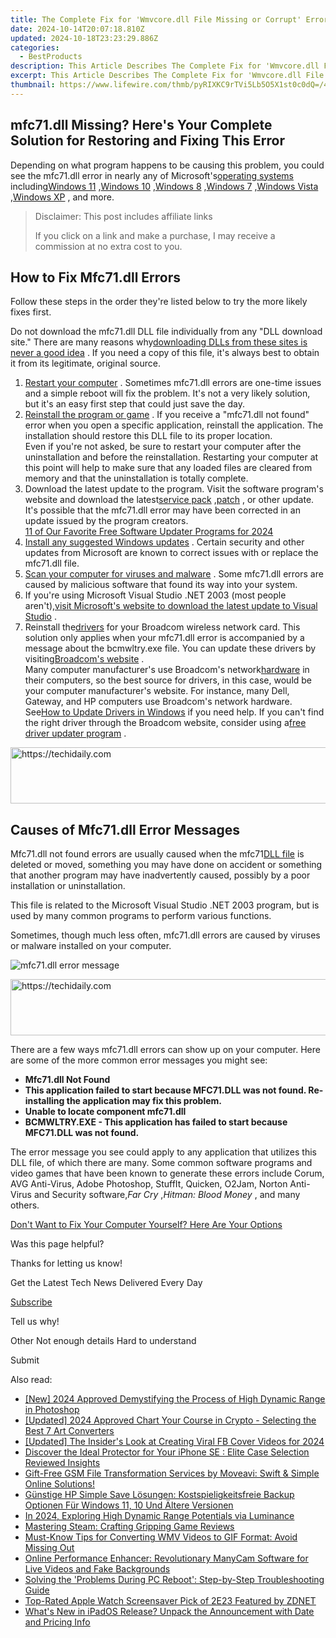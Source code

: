 ```yaml
---
title: The Complete Fix for 'Wmvcore.dll File Missing or Corrupt' Errors
date: 2024-10-14T20:07:18.810Z
updated: 2024-10-18T23:23:29.886Z
categories:
  - BestProducts
description: This Article Describes The Complete Fix for 'Wmvcore.dll File Missing or Corrupt' Errors
excerpt: This Article Describes The Complete Fix for 'Wmvcore.dll File Missing or Corrupt' Errors
thumbnail: https://www.lifewire.com/thmb/pyRIXKC9rTVi5Lb5O5X1st0c0dQ=/400x300/filters:no_upscale():max_bytes(150000):strip_icc():format(webp)/wmvcore-dll-error-message-c160c079c9b248c9ab2a4d8b619a0163.png
---
```


## mfc71.dll Missing? Here's Your Complete Solution for Restoring and Fixing This Error
 Depending on what program happens to be causing this problem, you could see the mfc71.dll error in nearly any of Microsoft's[operating systems](https://www.lifewire.com/operating-systems-2625912) including[Windows 11](https://www.lifewire.com/windows-11-5188930) ,[Windows 10](https://www.lifewire.com/windows-10-2626217) ,[Windows 8](https://www.lifewire.com/windows-8-2626235) ,[Windows 7](https://www.lifewire.com/windows-7-2626265) ,[Windows Vista](https://www.lifewire.com/windows-vista-2626311) ,[Windows XP](https://www.lifewire.com/windows-xp-2626354) , and more.  

>  Disclaimer: This post includes affiliate links
>
>  If you click on a link and make a purchase, I may receive a commission at no extra cost to you.
>

## How to Fix Mfc71.dll Errors

 Follow these steps in the order they're listed below to try the more likely fixes first.

 Do not download the mfc71.dll DLL file individually from any "DLL download site." There are many reasons why[downloading DLLs from these sites is never a good idea](https://www.lifewire.com/important-reasons-not-to-download-dll-files-2624455) . If you need a copy of this file, it's always best to obtain it from its legitimate, original source.

1. [Restart your computer](https://www.lifewire.com/how-to-reboot-a-computer-2624568) . Sometimes mfc71.dll errors are one-time issues and a simple reboot will fix the problem. It's not a very likely solution, but it's an easy first step that could just save the day.
2. [Reinstall the program or game](https://www.lifewire.com/what-is-the-proper-way-to-reinstall-a-software-program-2624478) . If you receive a "mfc71.dll not found" error when you open a specific application, reinstall the application. The installation should restore this DLL file to its proper location.  
 Even if you're not asked, be sure to restart your computer after the uninstallation and before the reinstallation. Restarting your computer at this point will help to make sure that any loaded files are cleared from memory and that the uninstallation is totally complete.
3. Download the latest update to the program. Visit the software program's website and download the latest[service pack](https://www.lifewire.com/what-is-a-service-pack-2626010) ,[patch](https://www.lifewire.com/what-is-a-patch-2625960) , or other update. It's possible that the mfc71.dll error may have been corrected in an update issued by the program creators.  
[11 of Our Favorite Free Software Updater Programs for 2024](https://www.lifewire.com/free-software-updater-programs-2625200)
4. [Install any suggested Windows updates](https://www.lifewire.com/how-to-check-for-install-windows-updates-2624596) . Certain security and other updates from Microsoft are known to correct issues with or replace the mfc71.dll file.
5. [Scan your computer for viruses and malware](https://www.lifewire.com/properly-scan-your-computer-for-viruses-and-other-malware-2624526) . Some mfc71.dll errors are caused by malicious software that found its way into your system.
6. If you're using Microsoft Visual Studio .NET 2003 (most people aren't),[visit Microsoft's website to download the latest update to Visual Studio](https://learn.microsoft.com/en-us/visualstudio/install/update-visual-studio) .
7. Reinstall the[drivers](https://www.lifewire.com/what-is-a-device-driver-2625796) for your Broadcom wireless network card. This solution only applies when your mfc71.dll error is accompanied by a message about the bcmwltry.exe file. You can update these drivers by visiting[Broadcom's website](https://www.broadcom.com/support/download-search?pf=Ethernet+Controllers) .  
 Many computer manufacturer's use Broadcom's network[hardware](https://www.lifewire.com/computer-hardware-2625895) in their computers, so the best source for drivers, in this case, would be your computer manufacturer's website. For instance, many Dell, Gateway, and HP computers use Broadcom's network hardware.  
 See[How to Update Drivers in Windows](https://www.lifewire.com/how-to-update-drivers-in-windows-2619214) if you need help. If you can't find the right driver through the Broadcom website, consider using a[free driver updater program](https://www.lifewire.com/free-driver-updater-tools-2619206) .

<!-- affiliate ads begin -->
<a href="https://ephamedtechinc.pxf.io/c/5597632/2136615/26400" target="_top" id="2136615">
  <img src="//a.impactradius-go.com/display-ad/26400-2136615" border="0" alt="https://techidaily.com" width="728" height="90"/>
</a>
<img height="0" width="0" src="https://ephamedtechinc.pxf.io/i/5597632/2136615/26400" style="position:absolute;visibility:hidden;" border="0" />
<!-- affiliate ads end -->

## Causes of Mfc71.dll Error Messages

 Mfc71.dll not found errors are usually caused when the mfc71[DLL file](https://www.lifewire.com/what-is-a-dll-file-2625852) is deleted or moved, something you may have done on accident or something that another program may have inadvertently caused, possibly by a poor installation or uninstallation.

 This file is related to the Microsoft Visual Studio .NET 2003 program, but is used by many common programs to perform various functions.

 Sometimes, though much less often, mfc71.dll errors are caused by viruses or malware installed on your computer.

![mfc71.dll error message](https://www.lifewire.com/thmb/O12oLchxDLDIlvoxifWHt_O9j10=/1500x0/filters:no_upscale():max_bytes(150000):strip_icc():format(webp)/mfc71-dll-error-message-59b2ada4d963ac00116c1b84.png)

<!-- affiliate ads begin -->
<a href="https://aligracehair.sjv.io/c/5597632/1884021/19272" target="_top" id="1884021">
  <img src="//a.impactradius-go.com/display-ad/19272-1884021" border="0" alt="https://techidaily.com" width="728" height="90"/>
</a>
<img height="0" width="0" src="https://aligracehair.sjv.io/i/5597632/1884021/19272" style="position:absolute;visibility:hidden;" border="0" />
<!-- affiliate ads end -->

 There are a few ways mfc71.dll errors can show up on your computer. Here are some of the more common error messages you might see:

* **Mfc71.dll Not Found**
* **This application failed to start because MFC71.DLL was not found. Re-installing the application may fix this problem.**
* **Unable to locate component mfc71.dll**
* **BCMWLTRY.EXE - This application has failed to start because MFC71.DLL was not found.**

 The error message you see could apply to any application that utilizes this DLL file, of which there are many. Some common software programs and video games that have been known to generate these errors include Corum, AVG Anti-Virus, Adobe Photoshop, StuffIt, Quicken, O2Jam, Norton Anti-Virus and Security software,_Far Cry_ ,_Hitman: Blood Money_ , and many others.

[Don't Want to Fix Your Computer Yourself? Here Are Your Options](https://www.lifewire.com/how-do-i-get-my-computer-fixed-2625167)

Was this page helpful?

Thanks for letting us know!

 Get the Latest Tech News Delivered Every Day

[Subscribe](https://www.lifewire.com/#)

Tell us why!

 Other  Not enough details  Hard to understand

 Submit

<ins class="adsbygoogle"
     style="display:block"
     data-ad-format="autorelaxed"
     data-ad-client="ca-pub-7571918770474297"
     data-ad-slot="1223367746"></ins>

<ins class="adsbygoogle"
     style="display:block"
     data-ad-client="ca-pub-7571918770474297"
     data-ad-slot="8358498916"
     data-ad-format="auto"
     data-full-width-responsive="true"></ins>

<span class="atpl-alsoreadstyle">Also read:</span>
<div><ul>
<li><a href="https://article-helps.techidaily.com/new-2024-approved-demystifying-the-process-of-high-dynamic-range-in-photoshop/"><u>[New] 2024 Approved Demystifying the Process of High Dynamic Range in Photoshop</u></a></li>
<li><a href="https://fox-access.techidaily.com/updated-2024-approved-chart-your-course-in-crypto-selecting-the-best-7-art-converters/"><u>[Updated] 2024 Approved Chart Your Course in Crypto - Selecting the Best 7 Art Converters</u></a></li>
<li><a href="https://facebook-video-files.techidaily.com/updated-the-insiders-look-at-creating-viral-fb-cover-videos-for-2024/"><u>[Updated] The Insider's Look at Creating Viral FB Cover Videos for 2024</u></a></li>
<li><a href="https://technical-tips.techidaily.com/discover-the-ideal-protector-for-your-iphone-se-elite-case-selection-reviewed-insights/"><u>Discover the Ideal Protector for Your iPhone SE : Elite Case Selection Reviewed Insights</u></a></li>
<li><a href="https://win-forum.techidaily.com/gift-free-gsm-file-transformation-services-by-moveavi-swift-and-simple-online-solutions/"><u>Gift-Free GSM File Transformation Services by Moveavi: Swift & Simple Online Solutions!</u></a></li>
<li><a href="https://win-outstanding.techidaily.com/gunstige-hp-simple-save-losungen-kostspieligkeitsfreie-backup-optionen-fur-windows-11-10-und-altere-versionen/"><u>Günstige HP Simple Save Lösungen: Kostspieligkeitsfreie Backup Optionen Für Windows 11, 10 Und Ältere Versionen</u></a></li>
<li><a href="https://some-knowledge.techidaily.com/in-2024-exploring-high-dynamic-range-potentials-via-luminance/"><u>In 2024, Exploring High Dynamic Range Potentials via Luminance</u></a></li>
<li><a href="https://games-able.techidaily.com/mastering-steam-crafting-gripping-game-reviews/"><u>Mastering Steam: Crafting Gripping Game Reviews</u></a></li>
<li><a href="https://media-tips.techidaily.com/1723620262023-must-know-tips-for-converting-wmv-videos-to-gif-format-avoid-missing-out/"><u>Must-Know Tips for Converting WMV Videos to GIF Format: Avoid Missing Out</u></a></li>
<li><a href="https://some-guidance.techidaily.com/online-performance-enhancer-revolutionary-manycam-software-for-live-videos-and-fake-backgrounds/"><u>Online Performance Enhancer: Revolutionary ManyCam Software for Live Videos and Fake Backgrounds</u></a></li>
<li><a href="https://technical-tips.techidaily.com/solving-the-problems-during-pc-reboot-step-by-step-troubleshooting-guide/"><u>Solving the 'Problems During PC Reboot': Step-by-Step Troubleshooting Guide</u></a></li>
<li><a href="https://technical-tips.techidaily.com/top-rated-apple-watch-screensaver-pick-of-2e23-featured-by-zdnet/"><u>Top-Rated Apple Watch Screensaver Pick of 2E23 Featured by ZDNET</u></a></li>
<li><a href="https://technical-tips.techidaily.com/whats-new-in-ipados-release-unpack-the-announcement-with-date-and-pricing-info/"><u>What's New in iPadOS Release? Unpack the Announcement with Date and Pricing Info</u></a></li>
</ul></div>

